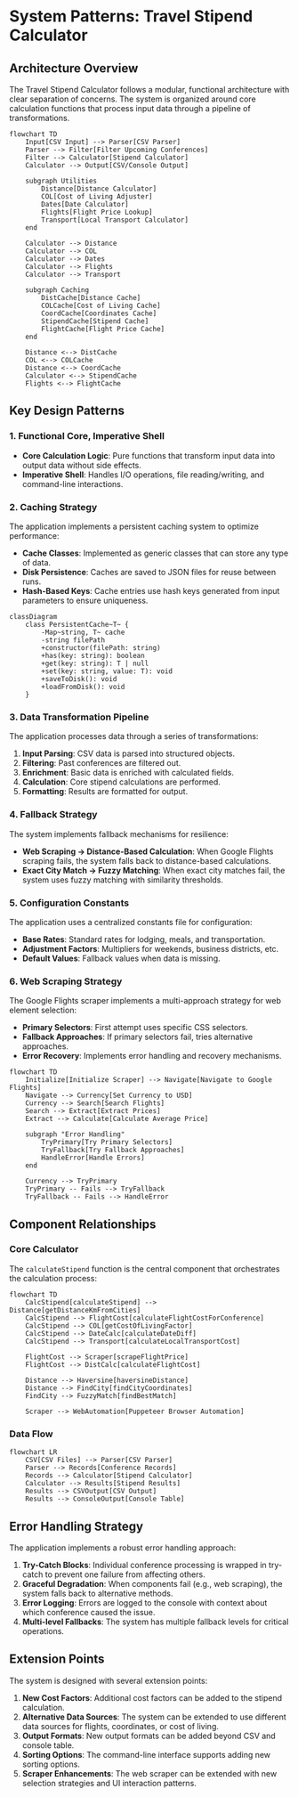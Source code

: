 # System Patterns: Travel Stipend Calculator

## Architecture Overview

The Travel Stipend Calculator follows a modular, functional architecture with clear separation of concerns. The system is organized around core calculation functions that process input data through a pipeline of transformations.

```mermaid
flowchart TD
    Input[CSV Input] --> Parser[CSV Parser]
    Parser --> Filter[Filter Upcoming Conferences]
    Filter --> Calculator[Stipend Calculator]
    Calculator --> Output[CSV/Console Output]

    subgraph Utilities
        Distance[Distance Calculator]
        COL[Cost of Living Adjuster]
        Dates[Date Calculator]
        Flights[Flight Price Lookup]
        Transport[Local Transport Calculator]
    end

    Calculator --> Distance
    Calculator --> COL
    Calculator --> Dates
    Calculator --> Flights
    Calculator --> Transport

    subgraph Caching
        DistCache[Distance Cache]
        COLCache[Cost of Living Cache]
        CoordCache[Coordinates Cache]
        StipendCache[Stipend Cache]
        FlightCache[Flight Price Cache]
    end

    Distance <--> DistCache
    COL <--> COLCache
    Distance <--> CoordCache
    Calculator <--> StipendCache
    Flights <--> FlightCache
```

## Key Design Patterns

### 1. Functional Core, Imperative Shell

- **Core Calculation Logic**: Pure functions that transform input data into output data without side effects.
- **Imperative Shell**: Handles I/O operations, file reading/writing, and command-line interactions.

### 2. Caching Strategy

The application implements a persistent caching system to optimize performance:

- **Cache Classes**: Implemented as generic classes that can store any type of data.
- **Disk Persistence**: Caches are saved to JSON files for reuse between runs.
- **Hash-Based Keys**: Cache entries use hash keys generated from input parameters to ensure uniqueness.

```mermaid
classDiagram
    class PersistentCache~T~ {
        -Map~string, T~ cache
        -string filePath
        +constructor(filePath: string)
        +has(key: string): boolean
        +get(key: string): T | null
        +set(key: string, value: T): void
        +saveToDisk(): void
        +loadFromDisk(): void
    }
```

### 3. Data Transformation Pipeline

The application processes data through a series of transformations:

1. **Input Parsing**: CSV data is parsed into structured objects.
2. **Filtering**: Past conferences are filtered out.
3. **Enrichment**: Basic data is enriched with calculated fields.
4. **Calculation**: Core stipend calculations are performed.
5. **Formatting**: Results are formatted for output.

### 4. Fallback Strategy

The system implements fallback mechanisms for resilience:

- **Web Scraping → Distance-Based Calculation**: When Google Flights scraping fails, the system falls back to distance-based calculations.
- **Exact City Match → Fuzzy Matching**: When exact city matches fail, the system uses fuzzy matching with similarity thresholds.

### 5. Configuration Constants

The application uses a centralized constants file for configuration:

- **Base Rates**: Standard rates for lodging, meals, and transportation.
- **Adjustment Factors**: Multipliers for weekends, business districts, etc.
- **Default Values**: Fallback values when data is missing.

### 6. Web Scraping Strategy

The Google Flights scraper implements a multi-approach strategy for web element selection:

- **Primary Selectors**: First attempt uses specific CSS selectors.
- **Fallback Approaches**: If primary selectors fail, tries alternative approaches.
- **Error Recovery**: Implements error handling and recovery mechanisms.

```mermaid
flowchart TD
    Initialize[Initialize Scraper] --> Navigate[Navigate to Google Flights]
    Navigate --> Currency[Set Currency to USD]
    Currency --> Search[Search Flights]
    Search --> Extract[Extract Prices]
    Extract --> Calculate[Calculate Average Price]

    subgraph "Error Handling"
        TryPrimary[Try Primary Selectors]
        TryFallback[Try Fallback Approaches]
        HandleError[Handle Errors]
    end

    Currency --> TryPrimary
    TryPrimary -- Fails --> TryFallback
    TryFallback -- Fails --> HandleError
```

## Component Relationships

### Core Calculator

The `calculateStipend` function is the central component that orchestrates the calculation process:

```mermaid
flowchart TD
    CalcStipend[calculateStipend] --> Distance[getDistanceKmFromCities]
    CalcStipend --> FlightCost[calculateFlightCostForConference]
    CalcStipend --> COL[getCostOfLivingFactor]
    CalcStipend --> DateCalc[calculateDateDiff]
    CalcStipend --> Transport[calculateLocalTransportCost]

    FlightCost --> Scraper[scrapeFlightPrice]
    FlightCost --> DistCalc[calculateFlightCost]

    Distance --> Haversine[haversineDistance]
    Distance --> FindCity[findCityCoordinates]
    FindCity --> FuzzyMatch[findBestMatch]

    Scraper --> WebAutomation[Puppeteer Browser Automation]
```

### Data Flow

```mermaid
flowchart LR
    CSV[CSV Files] --> Parser[CSV Parser]
    Parser --> Records[Conference Records]
    Records --> Calculator[Stipend Calculator]
    Calculator --> Results[Stipend Results]
    Results --> CSVOutput[CSV Output]
    Results --> ConsoleOutput[Console Table]
```

## Error Handling Strategy

The application implements a robust error handling approach:

1. **Try-Catch Blocks**: Individual conference processing is wrapped in try-catch to prevent one failure from affecting others.
2. **Graceful Degradation**: When components fail (e.g., web scraping), the system falls back to alternative methods.
3. **Error Logging**: Errors are logged to the console with context about which conference caused the issue.
4. **Multi-level Fallbacks**: The system has multiple fallback levels for critical operations.

## Extension Points

The system is designed with several extension points:

1. **New Cost Factors**: Additional cost factors can be added to the stipend calculation.
2. **Alternative Data Sources**: The system can be extended to use different data sources for flights, coordinates, or cost of living.
3. **Output Formats**: New output formats can be added beyond CSV and console table.
4. **Sorting Options**: The command-line interface supports adding new sorting options.
5. **Scraper Enhancements**: The web scraper can be extended with new selection strategies and UI interaction patterns.
